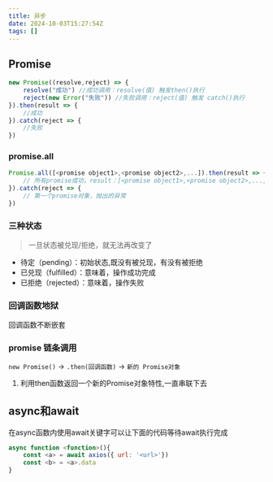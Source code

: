 ```yaml
---
title: 异步
date: 2024-10-03T15:27:54Z
tags: []
---
```


## Promise

```javascript
new Promise((resolve,reject) => {
    resolve("成功") //成功调用：resolve(值) 触发then()执行
    reject(new Error("失败")) //失败调用：reject(值) 触发 catch()执行
}).then(result => {
    //成功
}).catch(reject => {
    //失败
})
```

### promise.all

```javascript
Promise.all([<promise object1>,<promise object2>,...]).then(result => {
    // 所有promise成功，result：[<promise object1>,<promise object2>,...]
}).catch(reject => {
    // 第一个promise对象，抛出的异常
})

```

### 三种状态

> 一旦状态被兑现/拒绝，就无法再改变了

* 待定（pending）：初始状态,既没有被兑现，有没有被拒绝
* 已兑现（fulfilled）：意味着，操作成功完成
* 已拒绝（rejected）：意味着，操作失败

### 回调函数地狱

回调函数不断嵌套

### promise 链条调用

​`new Promise()`​ -> `.then(回调函数)`​ -> `新的 Promise对象`​

1. 利用then函数返回一个新的Promise对象特性,一直串联下去

## async和await

在async函数内使用await关键字可以让下面的代码等待await执行完成

```javascript
async function <function>(){
    const <a> = await axios({ url: '<url>'})
    const <b> = <a>.data
}
```
